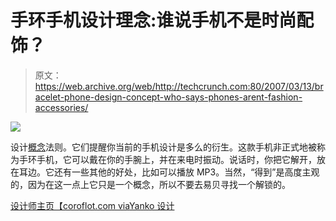 # 手环手机设计理念:谁说手机不是时尚配饰？

> 原文：<https://web.archive.org/web/http://techcrunch.com:80/2007/03/13/bracelet-phone-design-concept-who-says-phones-arent-fashion-accessories/>

![](img/49545906f62bd1c0cd0914cb606b470a.png)

设计[概念](https://web.archive.org/web/20131119223634/http://crunchgear.com/2007/02/05/benq-siemens-phones-of-the-future/)法则。它们提醒你当前的手机设计是多么的衍生。这款手机非正式地被称为手环手机，它可以戴在你的手腕上，并在来电时振动。说话时，你把它解开，放在耳边。它还有一些其他的好处，比如可以播放 MP3。当然，“得到”是高度主观的，因为在这一点上它只是一个概念，所以不要去易贝寻找一个解锁的。

[设计师主页【coroflot.com via](https://web.archive.org/web/20131119223634/http://www.coroflot.com/public/individual_file.asp?individual_id=124172&portfolio_id=309765&sort_by=1&c=1&)[Yanko 设计](https://web.archive.org/web/20131119223634/http://www.yankodesign.com/product_info.php?products_id=1775)
